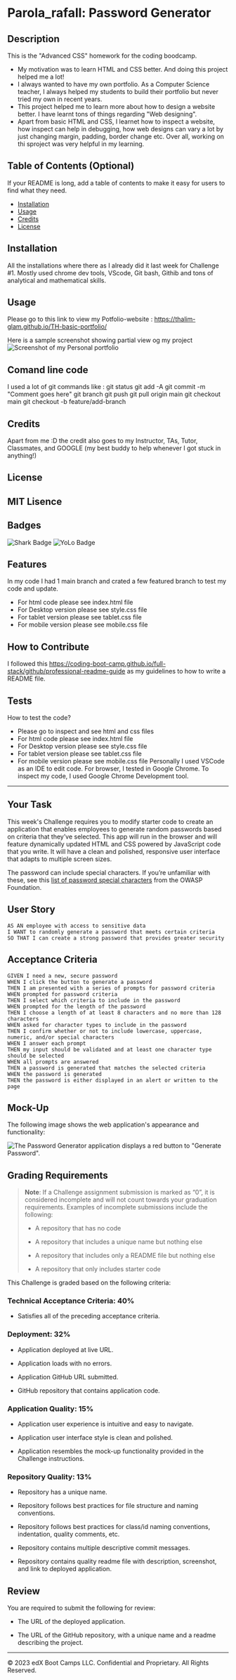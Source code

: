 # Parola_rafall: Password Generator

## Description

This is the "Advanced CSS" homework for the coding boodcamp. 
- My motivation was to learn HTML and CSS better. And doing this project helped me a lot!
- I always wanted to have my own portfolio. As a Computer Science teacher, I always helped my students to build their portfolio but never tried my own in recent years.
- This project helped me to learn more about how to design a website better. I have learnt tons of things regarding "Web designing".
- Apart from basic HTML and CSS, I learnet how to inspect a website, how inspect can help in debugging, how web designs can vary a lot by just changing margin, padding, border change etc. Over all, working on thi sproject was very helpful in my learning.

## Table of Contents (Optional)

If your README is long, add a table of contents to make it easy for users to find what they need.

- [Installation](#installation)
- [Usage](#usage)
- [Credits](#credits)
- [License](#license)

## Installation

All the installations where there as I already did it last week for Challenge #1. Mostly used chrome dev tools, VScode, Git bash, Githib and tons of analytical and mathematical skills.

## Usage

Please go to this link to view my Potfolio-website : https://thalim-glam.github.io/TH-basic-portfolio/

Here is a sample screenshot showing partial view og my project
![Screenshot of my Personal portfolio](images/Screenshot.jpg)

## Comand line code

I used a lot of git commands like :
git status
git add -A
git commit -m "Comment goes here"
git branch
git push
git pull origin main
git checkout main
git checkout -b feature/add-branch

## Credits

Apart from me :D the credit also goes to my Instructor, TAs, Tutor, Classmates, and GOOGLE (my best buddy to help whenever I got stuck in anything!)

## License

MIT Lisence
---

## Badges

![Shark Badge](https://github.com/users/thalim-glam/achievements/pull-shark)
![YoLo Badge](https://github.com/users/thalim-glam/achievements/yolo)

## Features

In my code I had 1 main branch and crated a few featured branch to test my code and update.
  - For html code please see index.html file
  - For Desktop version please see style.css file
  - For tablet version please see tablet.css file
  - For mobile version please see mobile.css file

## How to Contribute

I followed this https://coding-boot-camp.github.io/full-stack/github/professional-readme-guide as my guidelines to how to write a README file.

## Tests

How to test the code? 
  - Please go to inspect and see html and css files
  - For html code please see index.html file
  - For Desktop version please see style.css file
  - For tablet version please see tablet.css file
  - For mobile version please see mobile.css file
Personally I used VSCode as an IDE to edit code.
For browser, I tested in Google Chrome.
To inspect my code, I used Google Chrome Development tool.


































_____________________________________________________________
## Your Task

This week's Challenge requires you to modify starter code to create an application that enables employees to generate random passwords based on criteria that they’ve selected. This app will run in the browser and will feature dynamically updated HTML and CSS powered by JavaScript code that you write. It will have a clean and polished, responsive user interface that adapts to multiple screen sizes.

The password can include special characters. If you’re unfamiliar with these, see this [list of password special characters](https://www.owasp.org/index.php/Password_special_characters) from the OWASP Foundation.

## User Story

```
AS AN employee with access to sensitive data
I WANT to randomly generate a password that meets certain criteria
SO THAT I can create a strong password that provides greater security
```

## Acceptance Criteria

```
GIVEN I need a new, secure password
WHEN I click the button to generate a password
THEN I am presented with a series of prompts for password criteria
WHEN prompted for password criteria
THEN I select which criteria to include in the password
WHEN prompted for the length of the password
THEN I choose a length of at least 8 characters and no more than 128 characters
WHEN asked for character types to include in the password
THEN I confirm whether or not to include lowercase, uppercase, numeric, and/or special characters
WHEN I answer each prompt
THEN my input should be validated and at least one character type should be selected
WHEN all prompts are answered
THEN a password is generated that matches the selected criteria
WHEN the password is generated
THEN the password is either displayed in an alert or written to the page
```

## Mock-Up

The following image shows the web application's appearance and functionality:

![The Password Generator application displays a red button to "Generate Password".](./Assets/03-javascript-homework-demo.png)

## Grading Requirements

> **Note**: If a Challenge assignment submission is marked as “0”, it is considered incomplete and will not count towards your graduation requirements. Examples of incomplete submissions include the following:
>
> * A repository that has no code
>
> * A repository that includes a unique name but nothing else
>
> * A repository that includes only a README file but nothing else
>
> * A repository that only includes starter code

This Challenge is graded based on the following criteria: 

### Technical Acceptance Criteria: 40%

* Satisfies all of the preceding acceptance criteria.

### Deployment: 32%

* Application deployed at live URL.

* Application loads with no errors.

* Application GitHub URL submitted.

* GitHub repository that contains application code.

### Application Quality: 15%

* Application user experience is intuitive and easy to navigate.

* Application user interface style is clean and polished.

* Application resembles the mock-up functionality provided in the Challenge instructions.

### Repository Quality: 13%

* Repository has a unique name.

* Repository follows best practices for file structure and naming conventions.

* Repository follows best practices for class/id naming conventions, indentation, quality comments, etc.

* Repository contains multiple descriptive commit messages.

* Repository contains quality readme file with description, screenshot, and link to deployed application.

## Review

You are required to submit the following for review:

* The URL of the deployed application.

* The URL of the GitHub repository, with a unique name and a readme describing the project.

- - -
© 2023 edX Boot Camps LLC. Confidential and Proprietary. All Rights Reserved.
